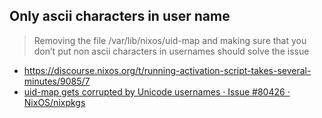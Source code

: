 ## Only ascii characters in user name

> Removing the file /var/lib/nixos/uid-map and making sure that you don’t put non ascii characters in usernames should solve the issue

- https://discourse.nixos.org/t/running-activation-script-takes-several-minutes/9085/7
- [uid-map gets corrupted by Unicode usernames · Issue #80426 · NixOS/nixpkgs](https://github.com/NixOS/nixpkgs/issues/80426)
